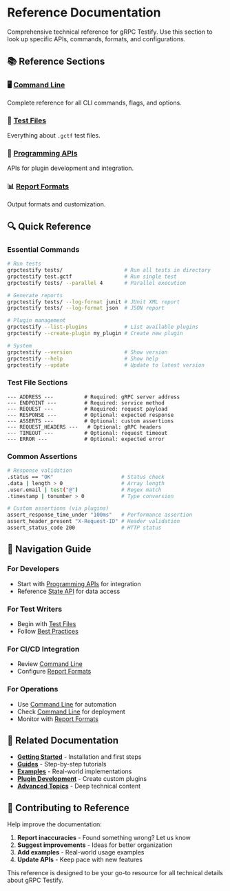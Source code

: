 # Reference Documentation

Comprehensive technical reference for gRPC Testify. Use this section to look up specific APIs, commands, formats, and configurations.

## 📚 Reference Sections

### 🖥️ [Command Line](api/command-line.md)
Complete reference for all CLI commands, flags, and options.

### 📄 [Test Files](api/test-files.md)
Everything about `.gctf` test files.

### 🔧 [Programming APIs](api/)
APIs for plugin development and integration.

### 📊 [Report Formats](api/report-formats.md)
Output formats and customization.

## 🔍 Quick Reference

### Essential Commands
```bash
# Run tests
grpctestify tests/                    # Run all tests in directory
grpctestify test.gctf                 # Run single test
grpctestify tests/ --parallel 4       # Parallel execution

# Generate reports
grpctestify tests/ --log-format junit # JUnit XML report
grpctestify tests/ --log-format json  # JSON report

# Plugin management
grpctestify --list-plugins            # List available plugins
grpctestify --create-plugin my_plugin # Create new plugin

# System
grpctestify --version                 # Show version
grpctestify --help                    # Show help
grpctestify --update                  # Update to latest version
```

### Test File Sections
```gctf
--- ADDRESS ---          # Required: gRPC server address
--- ENDPOINT ---         # Required: service method
--- REQUEST ---          # Required: request payload
--- RESPONSE ---         # Optional: expected response
--- ASSERTS ---          # Optional: custom assertions
--- REQUEST_HEADERS ---   # Optional: gRPC headers
--- TIMEOUT ---          # Optional: request timeout
--- ERROR ---            # Optional: expected error
```

### Common Assertions
```bash
# Response validation
.status == "OK"                      # Status check
.data | length > 0                   # Array length
.user.email | test("@")              # Regex match
.timestamp | tonumber > 0            # Type conversion

# Custom assertions (via plugins)
assert_response_time_under "100ms"   # Performance assertion
assert_header_present "X-Request-ID" # Header validation
assert_status_code 200               # HTTP status
```

## 📖 Navigation Guide

### For Developers
- Start with [Programming APIs](api/) for integration
- Reference [State API](api/state-api.md) for data access

### For Test Writers
- Begin with [Test Files](api/test-files.md)
- Follow [Best Practices](test-files.md)

### For CI/CD Integration
- Review [Command Line](api/command-line.md)
- Configure [Report Formats](api/report-formats.md)

### For Operations
- Use [Command Line](api/command-line.md) for automation
- Check [Command Line](api/command-line.md) for deployment
- Monitor with [Report Formats](api/report-formats.md)

## 🔗 Related Documentation

- **[Getting Started](../getting-started/)** - Installation and first steps
- **[Guides](../guides/)** - Step-by-step tutorials
- **[Examples](../guides/examples/)** - Real-world implementations
- **[Plugin Development](../plugins/development/)** - Create custom plugins
- **[Advanced Topics](../advanced/)** - Deep technical content

## 📝 Contributing to Reference

Help improve the documentation:

1. **Report inaccuracies** - Found something wrong? Let us know
2. **Suggest improvements** - Ideas for better organization
3. **Add examples** - Real-world usage examples
4. **Update APIs** - Keep pace with new features

This reference is designed to be your go-to resource for all technical details about gRPC Testify.


